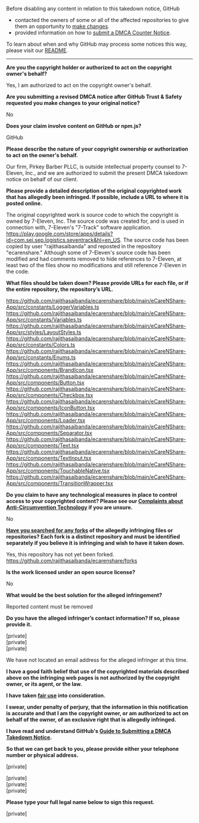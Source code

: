 Before disabling any content in relation to this takedown notice, GitHub
- contacted the owners of some or all of the affected repositories to give them an opportunity to [make changes](https://docs.github.com/en/github/site-policy/dmca-takedown-policy#a-how-does-this-actually-work).
- provided information on how to [submit a DMCA Counter Notice](https://docs.github.com/en/articles/guide-to-submitting-a-dmca-counter-notice).

To learn about when and why GitHub may process some notices this way, please visit our [README](https://github.com/github/dmca/blob/master/README.md#anatomy-of-a-takedown-notice).

---

**Are you the copyright holder or authorized to act on the copyright owner's behalf?**

Yes, I am authorized to act on the copyright owner's behalf.

**Are you submitting a revised DMCA notice after GitHub Trust & Safety requested you make changes to your original notice?**

No

**Does your claim involve content on GitHub or npm.js?**

GitHub

**Please describe the nature of your copyright ownership or authorization to act on the owner's behalf.**

Our firm, Pirkey Barber PLLC, is outside intellectual property counsel to 7-Eleven, Inc., and we are authorized to submit the present DMCA takedown notice on behalf of our client.

**Please provide a detailed description of the original copyrighted work that has allegedly been infringed. If possible, include a URL to where it is posted online.**

The original copyrighted work is source code to which the copyright is owned by 7-Eleven, Inc. The source code was created for, and is used in connection with, 7-Eleven's "7-Track" software application. https://play.google.com/store/apps/details?id=com.sei.sep.logistics.seventrack&hl=en_US. The source code has been copied by user "rajithasaibanda" and reposted in the repository "ecarenshare." Although some of 7-Eleven's source code has been modified and had comments removed to hide references to 7-Eleven, at least two of the files show no modifications and still reference 7-Eleven in the code.

**What files should be taken down? Please provide URLs for each file, or if the entire repository, the repository’s URL.**

https://github.com/rajithasaibanda/ecarenshare/blob/main/eCareNShare-App/src/constants/LoggerVariables.ts
https://github.com/rajithasaibanda/ecarenshare/blob/main/eCareNShare-App/src/constants/Variables.ts
https://github.com/rajithasaibanda/ecarenshare/blob/main/eCareNShare-App/src/styles/LayoutStyles.ts
https://github.com/rajithasaibanda/ecarenshare/blob/main/eCareNShare-App/src/constants/Colors.ts
https://github.com/rajithasaibanda/ecarenshare/blob/main/eCareNShare-App/src/constants/Enums.ts
https://github.com/rajithasaibanda/ecarenshare/blob/main/eCareNShare-App/src/components/BrandIcon.tsx
https://github.com/rajithasaibanda/ecarenshare/blob/main/eCareNShare-App/src/components/Button.tsx
https://github.com/rajithasaibanda/ecarenshare/blob/main/eCareNShare-App/src/components/Checkbox.tsx
https://github.com/rajithasaibanda/ecarenshare/blob/main/eCareNShare-App/src/components/IconButton.tsx
https://github.com/rajithasaibanda/ecarenshare/blob/main/eCareNShare-App/src/components/Loader.tsx
https://github.com/rajithasaibanda/ecarenshare/blob/main/eCareNShare-App/src/components/Separator.tsx
https://github.com/rajithasaibanda/ecarenshare/blob/main/eCareNShare-App/src/components/Text.tsx
https://github.com/rajithasaibanda/ecarenshare/blob/main/eCareNShare-App/src/components/TextInput.tsx
https://github.com/rajithasaibanda/ecarenshare/blob/main/eCareNShare-App/src/components/TouchableNative.tsx
https://github.com/rajithasaibanda/ecarenshare/blob/main/eCareNShare-App/src/components/TransitionWrapper.tsx

**Do you claim to have any technological measures in place to control access to your copyrighted content? Please see our <a href="https://docs.github.com/articles/guide-to-submitting-a-dmca-takedown-notice#complaints-about-anti-circumvention-technology">Complaints about Anti-Circumvention Technology</a> if you are unsure.**

No

**<a href="https://docs.github.com/articles/dmca-takedown-policy#b-what-about-forks-or-whats-a-fork">Have you searched for any forks</a> of the allegedly infringing files or repositories? Each fork is a distinct repository and must be identified separately if you believe it is infringing and wish to have it taken down.**

Yes, this repository has not yet been forked. https://github.com/rajithasaibanda/ecarenshare/forks

**Is the work licensed under an open source license?**

No

**What would be the best solution for the alleged infringement?**

Reported content must be removed

**Do you have the alleged infringer’s contact information? If so, please provide it.**

[private]  
[private]  
[private]  

We have not located an email address for the alleged infringer at this time.

**I have a good faith belief that use of the copyrighted materials described above on the infringing web pages is not authorized by the copyright owner, or its agent, or the law.**

**I have taken <a href="https://www.lumendatabase.org/topics/22">fair use</a> into consideration.**

**I swear, under penalty of perjury, that the information in this notification is accurate and that I am the copyright owner, or am authorized to act on behalf of the owner, of an exclusive right that is allegedly infringed.**

**I have read and understand GitHub's <a href="https://docs.github.com/articles/guide-to-submitting-a-dmca-takedown-notice/">Guide to Submitting a DMCA Takedown Notice</a>.**

**So that we can get back to you, please provide either your telephone number or physical address.**

[private]  

[private]  
[private]  
[private]  

**Please type your full legal name below to sign this request.**

[private]  

